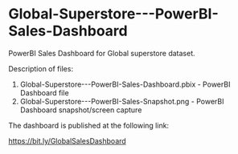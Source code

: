 # Global-Superstore---PowerBI-Sales-Dashboard

PowerBI Sales Dashboard for Global superstore dataset.

Description of files:

1. Global-Superstore---PowerBI-Sales-Dashboard.pbix - PowerBI Dashboard file
2. Global-Superstore---PowerBI-Sales-Snapshot.png - PowerBI Dashboard snapshot/screen capture


The dashboard is published at the following link:

https://bit.ly/GlobalSalesDashboard
